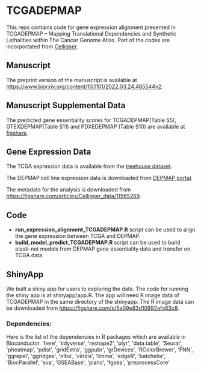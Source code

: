 # TCGADEPMAP
This repo contains code for gene expression alignment presented in TCGADEPMAP – Mapping Translational Dependencies and Synthetic Lethalities within The Cancer Genome Atlas. Part of the codes are incorportated from [Celligner](https://github.com/broadinstitute/Celligner_ms).

## Manuscript
The preprint version of the manuscript is available at https://www.biorxiv.org/content/10.1101/2022.03.24.485544v2.

## Manuscript Supplemental Data
The predicted gene essentiality scores for TCGADEPMAP(Table S5), GTEXDEPMAP(Table S11) and PDXEDEPMAP (Table S10) are available at [figshare](https://figshare.com/projects/TCGADEPMAP_Mapping_Translational_Dependencies_and_Synthetic_Lethalities_within_The_Cancer_Genome_Atlas/130193).

## Gene Expression Data

The TCGA expression data is available from the [treehouse dataset](https://xenabrowser.net/datapages/?dataset=TumorCompendium_v10_PolyA_hugo_log2tpm_58581genes_2019-07-25.tsv&host=https%3A%2F%2Fxena.treehouse.gi.ucsc.edu%3A443).

The DEPMAP cell line expression data is downloaded from [DEPMAP portal](https://depmap.org/portal/).

The metadata for the analysis is downloaded from https://figshare.com/articles/Celligner_data/11965269.

## Code
- **run_expression_alignment_TCGADEPMAP.R** script can be used to align the gene expression between TCGA and DEPMAP.
- **build_model_predict_TCGADEPMAP.R** script can be used to build elasti-net models from DEPMAP gene essentiality data and transfer on TCGA data

## ShinyApp
We built a shiny app for users to exploring the data. The code for running the shiny app is at shinyapp/app.R. The app will need R image data of TCGADEPMAP in the same directory of the shinyapp. The R image data can be downloaded from https://figshare.com/s/5e09e93d10892afa63c8. 

### Dependencies:

Here is the list of the dependencies in R packages which are available in Bioconductor.
'here', 'tidyverse', 'reshape2', 'plyr', 'data.table', 'Seurat', 'pheatmap', 'pdist', 'gridExtra', 'ggpubr', 'grDevices', 'RColorBrewer', 'FNN', 'ggrepel', 'ggridges', 'irlba', 'viridis', 'limma', 'edgeR', 'batchelor', 'BiocParallel', 'sva', 'GSEABase', 'piano', 'fgsea', 'preprocessCore'
